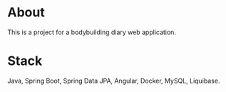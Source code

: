 # About
This is a project for a bodybuilding diary web application.

# Stack
Java, Spring Boot, Spring Data JPA, Angular, Docker, MySQL, Liquibase.
